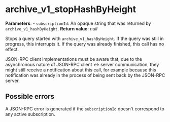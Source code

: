 # archive_v1_stopHashByHeight

**Parameters**:
    - `subscriptionId`: An opaque string that was returned by `archive_v1_hashByHeight`.
**Return value**: *null*

Stops a query started with `archive_v1_hashByHeight`. If the query was still in progress, this interrupts it. If the query was already finished, this call has no effect.

JSON-RPC client implementations must be aware that, due to the asynchronous nature of JSON-RPC client <-> server communication, they might still receive a notification about this call, for example because this notification was already in the process of being sent back by the JSON-RPC server.

## Possible errors

A JSON-RPC error is generated if the `subscriptionId` doesn't correspond to any active subscription.
